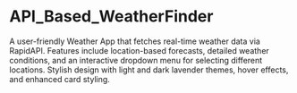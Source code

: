 # API_Based_WeatherFinder
A user-friendly Weather App that fetches real-time weather data via RapidAPI. Features include location-based forecasts, detailed weather conditions, and an interactive dropdown menu for selecting different locations. Stylish design with light and dark lavender themes, hover effects, and enhanced card styling.

